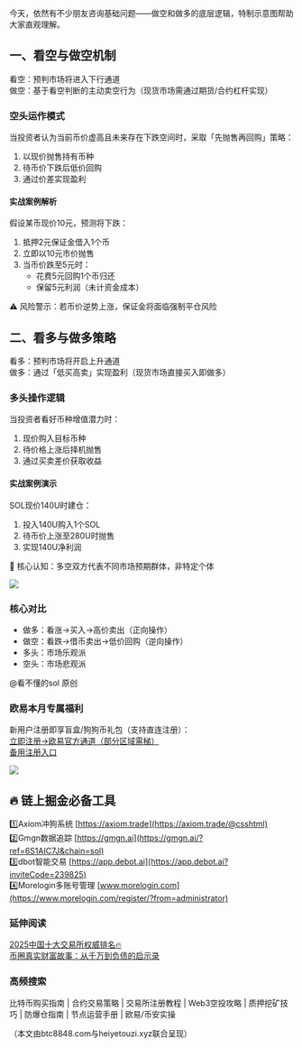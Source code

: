 今天，依然有不少朋友咨询基础问题——做空和做多的底层逻辑，特制示意图帮助大家直观理解。

## 一、看空与做空机制
看空：预判市场将进入下行通道  
做空：基于看空判断的主动卖空行为（现货市场需通过期货/合约杠杆实现）

### 空头运作模式
当投资者认为当前币价虚高且未来存在下跌空间时，采取「先抛售再回购」策略：  
1. 以现价抛售持有币种  
2. 待币价下跌后低价回购  
3. 通过价差实现盈利  

#### 实战案例解析
假设某币现价10元，预测将下跌：  
1. 抵押2元保证金借入1个币  
2. 立即以10元市价抛售  
3. 当币价跌至5元时：  
   - 花费5元回购1个币归还  
   - 保留5元利润（未计资金成本）  

⚠️ 风险警示：若币价逆势上涨，保证金将面临强制平仓风险  

## 二、看多与做多策略
看多：预判市场将开启上升通道  
做多：通过「低买高卖」实现盈利（现货市场直接买入即做多）

### 多头操作逻辑
当投资者看好币种增值潜力时：  
1. 现价购入目标币种  
2. 待价格上涨后择机抛售  
3. 通过买卖差价获取收益  

#### 实战案例演示
SOL现价140U时建仓：  
1. 投入140U购入1个SOL  
2. 待币价上涨至280U时抛售  
3. 实现140U净利润  

🔑 核心认知：多空双方代表不同市场预期群体，非特定个体  

[![](https://307e939.webp.li/20250422121033293.png)](https://btc8848.com/top-10-exchanges)

### 核心对比
- 做多：看涨→买入→高价卖出（正向操作）  
- 做空：看跌→借币卖出→低价回购（逆向操作）  
- 多头：市场乐观派  
- 空头：市场悲观派  

@看不懂的sol 原创

### 欧易本月专属福利
新用户注册即享盲盒/狗狗币礼包（支持直连注册）：  
[立即注册→欧易官方通道（部分区域需梯）](https://www.okx.com/zh-hans/join/74873351)  
[备用注册入口](https://www.chouyi.world/zh-hans/join/18639032)  

[![](https://fe095ec.webp.li/top-10-exchanges-001.jpg)](https://www.chouyi.world/zh-hans/join/18639032)

## 🔥 链上掘金必备工具
1️⃣Axiom冲狗系统 [https://axiom.trade](https://axiom.trade/@csshtml)  
2️⃣Gmgn数据追踪 [https://gmgn.ai](https://gmgn.ai/?ref=6S1AIC7J&chain=sol)  
3️⃣dbot智能交易 [https://app.debot.ai](https://app.debot.ai?inviteCode=239825)  
4️⃣Morelogin多账号管理 [www.morelogin.com](https://www.morelogin.com/register/?from=administrator)  

### 延伸阅读
[2025中国十大交易所权威排名🔥](https://btc8848.com/top-10-exchanges/)  
[币圈真实财富故事：从千万到负债的启示录](https://heiyetouzi.xyz/biquanstory001/)  

### 高频搜索
比特币购买指南 | 合约交易策略 | 交易所注册教程 | Web3空投攻略 | 质押挖矿技巧 | 防爆仓指南 | 节点运营手册 | 欧易/币安实操  

（本文由btc8848.com与heiyetouzi.xyz联合呈现）